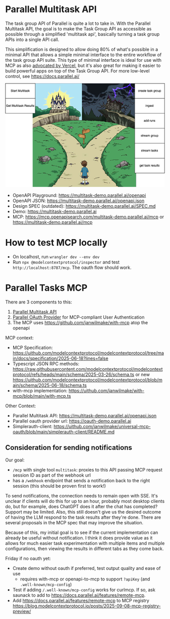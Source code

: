 # Parallel Multitask API

The task group API of Parallel is quite a lot to take in. With the Parallel Multitask API, the goal is to make the Task Group API as accessible as possible through a simplified 'multitask api', basically turning a task group APIs into a single API call.

This simplification is designed to allow doing 80% of what's possible in a minimal API that allows a simple minimal interface to the entire workflow of the task group API suite. This type of minimal interface is ideal for use with MCP as also [advocated by Vercel](https://vercel.com/blog/the-second-wave-of-mcp-building-for-llms-not-developers#performance-improvements-with-workflow-tools), but it's also great for making it easier to build powerful apps on top of the Task Group API. For more low-level control, see https://docs.parallel.ai/

![task-group-to-url](design.drawio.png)

- OpenAPI Playground: https://multitask-demo.parallel.ai/openapi
- OpenAPI JSON: https://multitask-demo.parallel.ai/openapi.json
- Design SPEC (outdated): https://multitask-demo.parallel.ai/SPEC.md
- Demo: https://multitask-demo.parallel.ai
- MCP: https://mcp.openapisearch.com/multitask-demo.parallel.ai/mcp or https://multitask-demo.parallel.ai/mcp

# How to test MCP locally

- On localhost, run `wrangler dev --env dev`
- Run `npx @modelcontextprotocol/inspector` and test `http://localhost:8787/mcp`. The oauth flow should work.

# Parallel Tasks MCP

There are 3 components to this:

1. [Parallel Multitask API](https://github.com/janwilmake/parallel-multitask/tree/main/parallel-multitask)
2. [Parallel OAuth Provider](https://github.com/janwilmake/parallel-multitask/tree/main/parallel-oauth-provider) for MCP-compliant User Authentication
3. The MCP uses https://github.com/janwilmake/with-mcp atop the openapi

MCP context:

- MCP Specification: https://uithub.com/modelcontextprotocol/modelcontextprotocol/tree/main/docs/specification/2025-06-18?lines=false
- Typescript JSON RPC methods: https://raw.githubusercontent.com/modelcontextprotocol/modelcontextprotocol/refs/heads/main/schema/2025-03-26/schema.ts or new https://uithub.com/modelcontextprotocol/modelcontextprotocol/blob/main/schema/2025-06-18/schema.ts
- with-mcp implementation: https://uithub.com/janwilmake/with-mcp/blob/main/with-mcp.ts

Other Context:

- Parallel Multitask API: https://multitask-demo.parallel.ai/openapi.json
- Parallel oauth provider url: https://oauth-demo.parallel.ai
- Simplerauth-client: https://uithub.com/janwilmake/universal-mcp-oauth/blob/main/simplerauth-client/README.md

## Consideration for sending notifications

Our goal:

- `/mcp` with single tool `multitask`: proxies to this API passing MCP request session ID as part of the webhook url
- has a `/webhook` endpoint that sends a notification back to the right session (this should be proven first to work!)

To send notifications, the connection needs to remain open with SSE. It's unclear if clients will do this for up to an hour, probably most desktop clients do, but for example, does ChatGPT does it after the chat has completed? Support may be limited. Also, this still doesn't give us the desired outcome of having the LLM respond to the task results after they're done. There are several proposals in the MCP spec that may improve the situation.

Because of this, my initial goal is to see if the current implementation can already be useful without notification. I think it does provide value as it allows for much easier task experimentation with multiple items and multiple configurations, then viewing the results in different tabs as they come back.

Friday if no oauth yet:

- Create demo without oauth if preferred, test output quality and ease of use
  - requires with-mcp or openapi-to-mcp to support `?apiKey` (and `.well-known/mcp-config`)
- Test if adding `/.well-known/mcp-config` works for curlmcp. If so, ask saunack to add to https://docs.parallel.ai/features/remote-mcp.
- Add https://docs.parallel.ai/features/remote-mcp to MCP registry https://blog.modelcontextprotocol.io/posts/2025-09-08-mcp-registry-preview/
